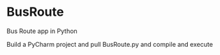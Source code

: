 # BusRoute
Bus Route app in Python

Build a PyCharm project and pull BusRoute.py and compile and execute
